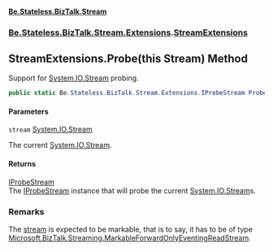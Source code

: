 #### [Be.Stateless.BizTalk.Stream](README.md 'README')
### [Be.Stateless.BizTalk.Stream.Extensions](Be.Stateless.BizTalk.Stream.Extensions.md 'Be.Stateless.BizTalk.Stream.Extensions').[StreamExtensions](StreamExtensions.md 'Be.Stateless.BizTalk.Stream.Extensions.StreamExtensions')

## StreamExtensions.Probe(this Stream) Method

Support for [System.IO.Stream](https://docs.microsoft.com/en-us/dotnet/api/System.IO.Stream 'System.IO.Stream') probing.

```csharp
public static Be.Stateless.BizTalk.Stream.Extensions.IProbeStream Probe(this System.IO.Stream stream);
```
#### Parameters

<a name='Be.Stateless.BizTalk.Stream.Extensions.StreamExtensions.Probe(thisSystem.IO.Stream).stream'></a>

`stream` [System.IO.Stream](https://docs.microsoft.com/en-us/dotnet/api/System.IO.Stream 'System.IO.Stream')

The current [System.IO.Stream](https://docs.microsoft.com/en-us/dotnet/api/System.IO.Stream 'System.IO.Stream').

#### Returns
[IProbeStream](IProbeStream.md 'Be.Stateless.BizTalk.Stream.Extensions.IProbeStream')  
The [IProbeStream](IProbeStream.md 'Be.Stateless.BizTalk.Stream.Extensions.IProbeStream') instance that will probe the current [System.IO.Stream](https://docs.microsoft.com/en-us/dotnet/api/System.IO.Stream 'System.IO.Stream')s.

### Remarks
The [stream](StreamExtensions.Probe(thisStream).md#Be.Stateless.BizTalk.Stream.Extensions.StreamExtensions.Probe(thisSystem.IO.Stream).stream 'Be.Stateless.BizTalk.Stream.Extensions.StreamExtensions.Probe(this System.IO.Stream).stream') is expected to be markable, that is to say, it has to be of type [Microsoft.BizTalk.Streaming.MarkableForwardOnlyEventingReadStream](https://docs.microsoft.com/en-us/dotnet/api/Microsoft.BizTalk.Streaming.MarkableForwardOnlyEventingReadStream 'Microsoft.BizTalk.Streaming.MarkableForwardOnlyEventingReadStream').